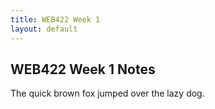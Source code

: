 ```yaml
---
title: WEB422 Week 1
layout: default
---
```


## WEB422 Week 1 Notes

The quick brown fox jumped over the lazy dog.
